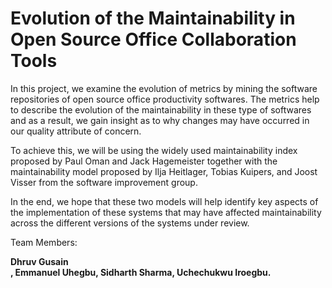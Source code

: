 # Evolution of the Maintainability in Open Source Office Collaboration Tools

In this project, we examine the evolution of metrics by mining the software repositories of open source office productivity softwares. 
The metrics help to describe the evolution of the maintainability in these type of softwares and as a result, we gain insight as to why changes may have occurred in our quality attribute of concern.

To achieve this, we will be using the widely used maintainability index proposed by Paul Oman and Jack Hagemeister together with the maintainability model proposed by Ilja Heitlager, Tobias Kuipers, and Joost Visser from the software improvement group.

In the end, we hope that these two models will help identify key aspects of the implementation of these systems that may have affected maintainability across the different versions of the systems under review.

Team Members:

<b> Dhruv Gusain </br>,
Emmanuel Uhegbu,
Sidharth Sharma,
Uchechukwu Iroegbu.
